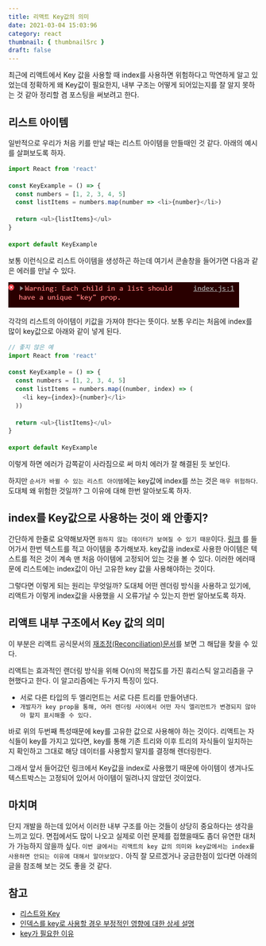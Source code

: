 ```yaml
---
title: 리액트 Key값의 의미
date: 2021-03-04 15:03:96
category: react
thumbnail: { thumbnailSrc }
draft: false
---
```


최근에 리액트에서 Key 값을 사용할 때 index를 사용하면 위험하다고 막연하게 알고 있었는데 정확하게 왜 Key값이 필요한지, 내부 구조는 어떻게 되어있는지를 잘 알지 못하는 것 같아 정리할 겸 포스팅을 써보려고 한다.

## 리스트 아이템

일반적으로 우리가 처음 키를 만날 때는 리스트 아이템을 만들때인 것 같다. 아래의 예시를 살펴보도록 하자.

```js
import React from 'react'

const KeyExample = () => {
  const numbers = [1, 2, 3, 4, 5]
  const listItems = numbers.map(number => <li>{number}</li>)

  return <ul>{listItems}</ul>
}

export default KeyExample
```

보통 이런식으로 리스트 아이템을 생성하곤 하는데 여기서 콘솔창을 들어가면 다음과 같은 에러를 만날 수 있다.

![keyError](./images/keyError.png)

각각의 리스트의 아이템이 키값을 가져야 한다는 뜻이다. 보통 우리는 처음에 index를 많이 key값으로 아래와 같이 넣게 된다.

```js
// 좋지 않은 예
import React from 'react'

const KeyExample = () => {
  const numbers = [1, 2, 3, 4, 5]
  const listItems = numbers.map((number, index) => (
    <li key={index}>{number}</li>
  ))

  return <ul>{listItems}</ul>
}

export default KeyExample
```

이렇게 하면 에러가 감쪽같이 사라짐으로 써 마치 에러가 잘 해결된 듯 보인다.

하지만 `순서가 바뀔 수 있는 리스트 아이템`에는 key값에 index를 쓰는 것은 `매우 위험하다`. 도대체 왜 위험한 것일까? 그 이유에 대해 한번 알아보도록 하자.

## index를 Key값으로 사용하는 것이 왜 안좋지?

간단하게 한줄로 요약해보자면 `원하지 않는 데이터가 보여질 수 있기 때문`이다. [링크](https://jsbin.com/wohima/edit?output) 를 들어가서 한번 텍스트를 적고 아이템을 추가해보자. key값을 index로 사용한 아이템은 텍스트를 적은 것이 계속 맨 처음 아이템에 고정되어 있는 것을 볼 수 있다. 이러한 에러때문에 리스트에는 index값이 아닌 고유한 key 값을 사용해야하는 것이다.

그렇다면 이렇게 되는 원리는 무엇일까? 도대체 어떤 렌더링 방식을 사용하고 있기에, 리액트가 이렇게 index값을 사용했을 시 오류가날 수 있는지 한번 알아보도록 하자.

## 리액트 내부 구조에서 Key 값의 의미

이 부분은 리액트 공식문서의 [재조정(Reconciliation)문서](https://ko.reactjs.org/docs/reconciliation.html#recursing-on-children)를 보면 그 해답을 찾을 수 있다.

리액트는 효과적인 랜더링 방식을 위해 O(n)의 복잡도를 가진 휴리스틱 알고리즘을 구현했다고 한다. 이 알고리즘에는 두가지 특징이 있다.

- 서로 다른 타입의 두 엘리먼트는 서로 다른 트리를 만들어낸다.
- `개발자가 key prop을 통해, 여러 렌더링 사이에서 어떤 자식 엘리먼트가 변경되지 않아야 할지 표시해줄 수 있다.`

바로 위의 두번째 특성때문에 key를 고유한 값으로 사용해야 하는 것이다. 리액트는 자식들이 key를 가지고 있다면, key를 통해 기존 트리와 이후 트리의 자식들이 일치하는지 확인하고 그대로 해당 데이터를 사용할지 말지를 결정해 렌더링한다.

그래서 앞서 들어갔던 링크에서 Key값을 index로 사용했기 때문에 아이템이 생겨나도 텍스트박스는 고정되어 있어서 아이템이 밀려나지 않았던 것이었다.

## 마치며

단지 개발을 하는데 있어서 이러한 내부 구조를 아는 것들이 상당히 중요하다는 생각을 느끼고 있다. 면접에서도 많이 나오고 실제로 이런 문제를 접했을때도 좀더 유연한 대처가 가능하지 않을까 싶다. `이번 글에서는 리액트의 key 값의 의미와 key값에서는 index를 사용하면 안되는 이유에 대해서 알아보았다.` 아직 잘 모르겠거나 궁금한점이 있다면 아래의 글을 참조해 보는 것도 좋을 것 같다.

## 참고

- [리스트와 Key](https://ko.reactjs.org/docs/lists-and-keys.html)
- [인덱스를 key로 사용할 경우 부정적인 영향에 대한 상세 설명](https://robinpokorny.medium.com/index-as-a-key-is-an-anti-pattern-e0349aece318)
- [key가 필요한 이유](https://ko.reactjs.org/docs/reconciliation.html#recursing-on-children)

